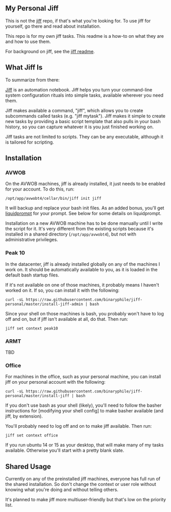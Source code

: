 ## My Personal Jiff

This is not the [jiff] repo, if that's what you're looking for.  To use
jiff for yourself, go there and read about installation.

This repo is for my own jiff tasks.  This readme is a how-to on what
they are and how to use them.

For background on jiff, see the [jiff readme].

## What Jiff Is

To summarize from there:

[Jiff] is an automation notebook.  Jiff helps you turn your command-line
system configuration rituals into simple tasks, available wherever you
need them.

Jiff makes available a command, "jiff", which allows you to create
subcommands called tasks (e.g. "jiff mytask").  Jiff makes it simple to
create new tasks by providing a basic script template that also pulls in
your bash history, so you can capture whatever it is you just finished
working on.

Jiff tasks are not limited to scripts.  They can be any executable,
although it is tailored for scripting.

## Installation

### AVWOB

On the AVWOB machines, jiff is already installed, it just needs to be
enabled for your account.  To do this, run:

```
/opt/app/avwobt4/cellar/bin/jiff init jiff
```

It will backup and replace your bash init files.  As an added bonus,
you'll get [liquidprompt] for your prompt.  See below for some details
on liquidprompt.

Installation on a new AVWOB machine has to be done manually until I
write the script for it.  It's very different from the existing scripts
because it's installed in a shared directory (`/opt/app/avwobt4`), but
not with administrative privileges.

### Peak 10

In the datacenter, jiff is already installed globally on any of the
machines I work on.  It should be automatically available to you, as it
is loaded in the default bash startup files.

If it's not available on one of those machines, it probably means I
haven't worked on it.  If so, you can install it with the following:

```
curl -sL https://raw.githubusercontent.com/binaryphile/jiff-personal/master/install-jiff-admin | bash
```

Since your shell on those machines is bash, you probably won't have to
log off and on, but if jiff isn't available at all, do that.  Then run:

```
jiff set context peak10
```

### ARMT

TBD

### Office

For machines in the office, such as your personal machine, you can
install jiff on your personal account with the following:

```
curl -sL https://raw.githubusercontent.com/binaryphile/jiff-personal/master/install-jiff | bash
```

If you don't use bash as your shell (likely), you'll need to follow the
basher instructions for [modifying your shell config] to make basher
available (and jiff, by extension).

You'll probably need to log off and on to make jiff available.  Then
run:

```
jiff set context office
```

If you run ubuntu 14 or 15 as your desktop, that will make many of my
tasks available.  Otherwise you'll start with a pretty blank slate.

## Shared Usage

Currently on any of the preinstalled jiff machines, everyone has full
run of the shared installation.  So don't change the context or user
role without knowing what you're doing and without telling others.

It's planned to make jiff more multiuser-friendly but that's low on the
priority list.

[jiff]: https://github.com/binaryphile/jiff
[jiff readme]: https://github.com/binaryphile/jiff/blob/master/README.md
[liquidprompt]: https://github.com/nojhan/liquidprompt
